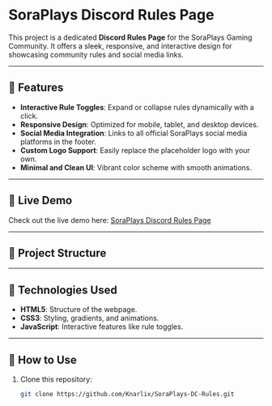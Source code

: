 # SoraPlays Discord Rules Page

This project is a dedicated **Discord Rules Page** for the SoraPlays Gaming Community. It offers a sleek, responsive, and interactive design for showcasing community rules and social media links.

---

## 🌟 Features
- **Interactive Rule Toggles**: Expand or collapse rules dynamically with a click.
- **Responsive Design**: Optimized for mobile, tablet, and desktop devices.
- **Social Media Integration**: Links to all official SoraPlays social media platforms in the footer.
- **Custom Logo Support**: Easily replace the placeholder logo with your own.
- **Minimal and Clean UI**: Vibrant color scheme with smooth animations.

---

## 🔗 Live Demo
Check out the live demo here: [SoraPlays Discord Rules Page](https://knarlix.github.io/SoraPlays-DC-Rules/)

---

## 📂 Project Structure
---

## 🔧 Technologies Used
- **HTML5**: Structure of the webpage.
- **CSS3**: Styling, gradients, and animations.
- **JavaScript**: Interactive features like rule toggles.

---

## 🚀 How to Use

1. Clone this repository:
   ```bash
   git clone https://github.com/Knarlix/SoraPlays-DC-Rules.git
